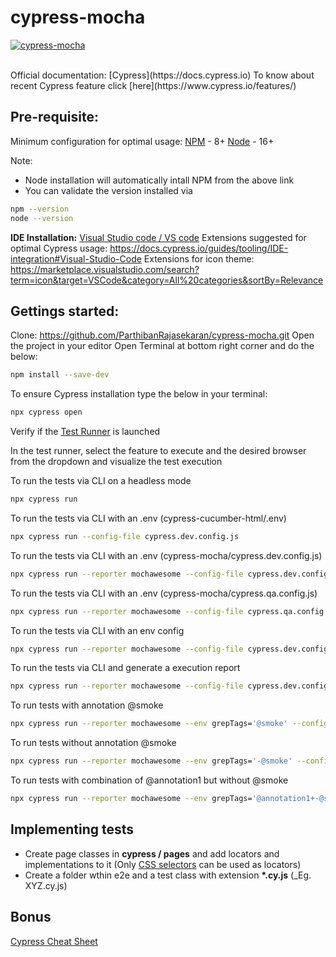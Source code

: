 # cypress-mocha

[![cypress-mocha](https://img.shields.io/endpoint?url=https://cloud.cypress.io/badge/detailed/vwviug/main&style=flat&logo=cypress)](https://cloud.cypress.io/projects/vwviug/runs)

<br>
Official documentation: [Cypress](https://docs.cypress.io)
To know about recent Cypress feature click [here](https://www.cypress.io/features/)

## Pre-requisite:

Minimum configuration for optimal usage:
[NPM](https://www.npmjs.com) - 8+
[Node](https://nodejs.org/en/download/) - 16+

Note:

- Node installation will automatically intall NPM from the above link
- You can validate the version installed via

```bash
npm --version
node --version
```

**IDE Installation:** [Visual Studio code / VS code](https://code.visualstudio.com)
Extensions suggested for optimal Cypress usage: https://docs.cypress.io/guides/tooling/IDE-integration#Visual-Studio-Code
Extensions for icon theme: https://marketplace.visualstudio.com/search?term=icon&target=VSCode&category=All%20categories&sortBy=Relevance

## Gettings started:

Clone: https://github.com/ParthibanRajasekaran/cypress-mocha.git
Open the project in your editor
Open Terminal at bottom right corner and do the below:

```bash
npm install --save-dev
```

To ensure Cypress installation type the below in your terminal:

```bash
npx cypress open
```

Verify if the [Test Runner](https://docs.cypress.io/guides/core-concepts/test-runner#Overview) is launched

In the test runner, select the feature to execute and the desired browser from the dropdown and visualize the test execution

To run the tests via CLI on a headless mode

```bash
npx cypress run
```

To run the tests via CLI with an .env (cypress-cucumber-html/.env)

```bash
npx cypress run --config-file cypress.dev.config.js
```

To run the tests via CLI with an .env (cypress-mocha/cypress.dev.config.js)

```bash
npx cypress run --reporter mochawesome --config-file cypress.dev.config.js
```

To run the tests via CLI with an .env (cypress-mocha/cypress.qa.config.js)

```bash
npx cypress run --reporter mochawesome --config-file cypress.qa.config.js
```

To run the tests via CLI with an env config

```bash
npx cypress run --reporter mochawesome --config-file cypress.dev.config.js --browser chrome
```

To run the tests via CLI and generate a execution report

```bash
npx cypress run --reporter mochawesome --config-file cypress.dev.config.js
```

To run tests with annotation @smoke
```bash
npx cypress run --reporter mochawesome --env grepTags='@smoke' --config-file cypress.dev.config.js
```

To run tests without annotation @smoke
```bash
npx cypress run --reporter mochawesome --env grepTags='-@smoke' --config-file cypress.dev.config.js
```

To run tests with combination of @annotation1 but without @smoke
```bash
npx cypress run --reporter mochawesome --env grepTags='@annotation1+-@smoke' --config-file cypress.dev.config.js
```


## Implementing tests

- Create page classes in **cypress / pages** and add locators and implementations to it (Only [CSS selectors](https://saucelabs.com/resources/articles/selenium-tips-css-selectors) can be used as locators)
- Create a folder wthin e2e and a test class with extension **\*.cy.js** (\_Eg. XYZ.cy.js)

## Bonus

[Cypress Cheat Sheet](https://chercher.tech/cypress-io/cheat-sheet-cypress-io)
